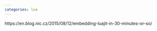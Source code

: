 ```yaml
---
categories: lua
---
```

<p>https://en.blog.nic.cz/2015/08/12/embedding-luajit-in-30-minutes-or-so/ </p>
